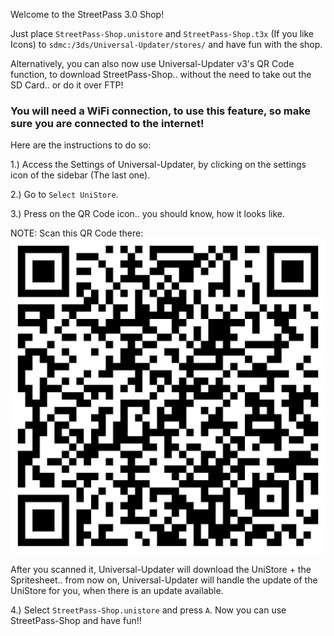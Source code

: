 Welcome to the StreetPass 3.0 Shop!

Just place `StreetPass-Shop.unistore` and `StreetPass-Shop.t3x` (If you like Icons) to `sdmc:/3ds/Universal-Updater/stores/` and have fun with the shop.

Alternatively, you can also now use Universal-Updater v3's QR Code function, to download StreetPass-Shop.. without the need to take out the SD Card.. or do it over FTP!

### You will need a WiFi connection, to use this feature, so make sure you are connected to the internet!

Here are the instructions to do so:

1.) Access the Settings of Universal-Updater, by clicking on the settings icon of the sidebar (The last one).

2.) Go to `Select UniStore`.

3.) Press on the QR Code icon.. you should know, how it looks like.

NOTE: Scan this QR Code there: ![](Store.png)

After you scanned it, Universal-Updater will download the UniStore + the Spritesheet.. from now on, Universal-Updater will handle the update of the UniStore for you, when there is an update available.

4.) Select `StreetPass-Shop.unistore` and press `A`. Now you can use StreetPass-Shop and have fun!!
